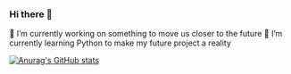 ### Hi there 👋

🔭 I’m currently working on something to move us closer to the future 
🌱 I’m currently learning Python to make my future project a reality

[![Anurag's GitHub stats](https://github-readme-stats.vercel.app/api?MiniZ1nck=anuraghazra)](https://github.com/anuraghazra/github-readme-stats)

<!--
**MiniZ1nck/MiniZ1nck** is a ✨ _special_ ✨ repository because its `README.md` (this file) appears on your GitHub profile.

Here are some ideas to get you started:

- 🔭 I’m currently working on ...
- 🌱 I’m currently learning ...
- 👯 I’m looking to collaborate on ...
- 🤔 I’m looking for help with ...
- 💬 Ask me about ...
- 📫 How to reach me: ...
- 😄 Pronouns: ...
- ⚡ Fun fact: ...
-->
